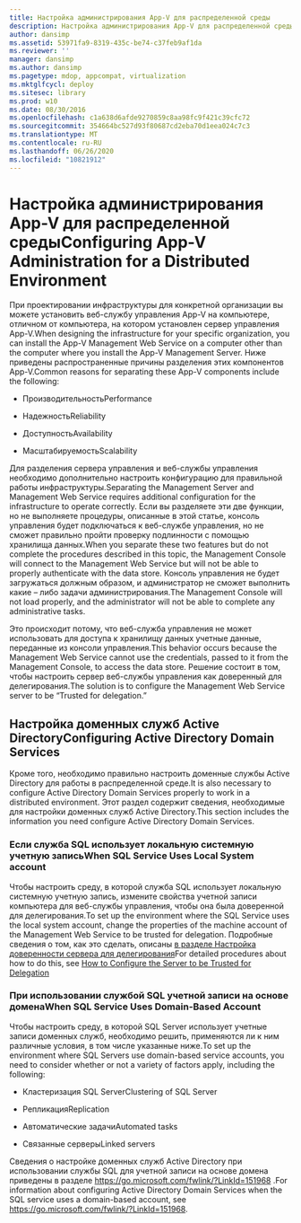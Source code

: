 ```yaml
---
title: Настройка администрирования App-V для распределенной среды
description: Настройка администрирования App-V для распределенной среды
author: dansimp
ms.assetid: 53971fa9-8319-435c-be74-c37feb9af1da
ms.reviewer: ''
manager: dansimp
ms.author: dansimp
ms.pagetype: mdop, appcompat, virtualization
ms.mktglfcycl: deploy
ms.sitesec: library
ms.prod: w10
ms.date: 08/30/2016
ms.openlocfilehash: c1a638d6afde9270859c8aa98fc9f421c39cfc72
ms.sourcegitcommit: 354664bc527d93f80687cd2eba70d1eea024c7c3
ms.translationtype: MT
ms.contentlocale: ru-RU
ms.lasthandoff: 06/26/2020
ms.locfileid: "10821912"
---
```

# <span data-ttu-id="bf68b-103">Настройка администрирования App-V для распределенной среды</span><span class="sxs-lookup"><span data-stu-id="bf68b-103">Configuring App-V Administration for a Distributed Environment</span></span>


<span data-ttu-id="bf68b-104">При проектировании инфраструктуры для конкретной организации вы можете установить веб-службу управления App-V на компьютере, отличном от компьютера, на котором установлен сервер управления App-V.</span><span class="sxs-lookup"><span data-stu-id="bf68b-104">When designing the infrastructure for your specific organization, you can install the App-V Management Web Service on a computer other than the computer where you install the App-V Management Server.</span></span> <span data-ttu-id="bf68b-105">Ниже приведены распространенные причины разделения этих компонентов App-V.</span><span class="sxs-lookup"><span data-stu-id="bf68b-105">Common reasons for separating these App-V components include the following:</span></span>

-   <span data-ttu-id="bf68b-106">Производительность</span><span class="sxs-lookup"><span data-stu-id="bf68b-106">Performance</span></span>

-   <span data-ttu-id="bf68b-107">Надежность</span><span class="sxs-lookup"><span data-stu-id="bf68b-107">Reliability</span></span>

-   <span data-ttu-id="bf68b-108">Доступность</span><span class="sxs-lookup"><span data-stu-id="bf68b-108">Availability</span></span>

-   <span data-ttu-id="bf68b-109">Масштабируемость</span><span class="sxs-lookup"><span data-stu-id="bf68b-109">Scalability</span></span>

<span data-ttu-id="bf68b-110">Для разделения сервера управления и веб-службы управления необходимо дополнительно настроить конфигурацию для правильной работы инфраструктуры.</span><span class="sxs-lookup"><span data-stu-id="bf68b-110">Separating the Management Server and Management Web Service requires additional configuration for the infrastructure to operate correctly.</span></span> <span data-ttu-id="bf68b-111">Если вы разделяете эти две функции, но не выполняете процедуры, описанные в этой статье, консоль управления будет подключаться к веб-службе управления, но не сможет правильно пройти проверку подлинности с помощью хранилища данных.</span><span class="sxs-lookup"><span data-stu-id="bf68b-111">When you separate these two features but do not complete the procedures described in this topic, the Management Console will connect to the Management Web Service but will not be able to properly authenticate with the data store.</span></span> <span data-ttu-id="bf68b-112">Консоль управления не будет загружаться должным образом, и администратор не сможет выполнить какие – либо задачи администрирования.</span><span class="sxs-lookup"><span data-stu-id="bf68b-112">The Management Console will not load properly, and the administrator will not be able to complete any administrative tasks.</span></span>

<span data-ttu-id="bf68b-113">Это происходит потому, что веб-служба управления не может использовать для доступа к хранилищу данных учетные данные, переданные из консоли управления.</span><span class="sxs-lookup"><span data-stu-id="bf68b-113">This behavior occurs because the Management Web Service cannot use the credentials, passed to it from the Management Console, to access the data store.</span></span> <span data-ttu-id="bf68b-114">Решение состоит в том, чтобы настроить сервер веб-службы управления как доверенный для делегирования.</span><span class="sxs-lookup"><span data-stu-id="bf68b-114">The solution is to configure the Management Web Service server to be “Trusted for delegation.”</span></span>

## <span data-ttu-id="bf68b-115">Настройка доменных служб Active Directory</span><span class="sxs-lookup"><span data-stu-id="bf68b-115">Configuring Active Directory Domain Services</span></span>


<span data-ttu-id="bf68b-116">Кроме того, необходимо правильно настроить доменные службы Active Directory для работы в распределенной среде.</span><span class="sxs-lookup"><span data-stu-id="bf68b-116">It is also necessary to configure Active Directory Domain Services properly to work in a distributed environment.</span></span> <span data-ttu-id="bf68b-117">Этот раздел содержит сведения, необходимые для настройки доменных служб Active Directory.</span><span class="sxs-lookup"><span data-stu-id="bf68b-117">This section includes the information you need configure Active Directory Domain Services.</span></span>

### <span data-ttu-id="bf68b-118">Если служба SQL использует локальную системную учетную запись</span><span class="sxs-lookup"><span data-stu-id="bf68b-118">When SQL Service Uses Local System account</span></span>

<span data-ttu-id="bf68b-119">Чтобы настроить среду, в которой служба SQL использует локальную системную учетную запись, измените свойства учетной записи компьютера для веб-службы управления, чтобы она была доверенной для делегирования.</span><span class="sxs-lookup"><span data-stu-id="bf68b-119">To set up the environment where the SQL Service uses the local system account, change the properties of the machine account of the Management Web Service to be trusted for delegation.</span></span> <span data-ttu-id="bf68b-120">Подробные сведения о том, как это сделать, описаны [в разделе Настройка доверенности сервера для делегирования](how-to-configure-the-server-to-be-trusted-for-delegation.md)</span><span class="sxs-lookup"><span data-stu-id="bf68b-120">For detailed procedures about how to do this, see [How to Configure the Server to be Trusted for Delegation](how-to-configure-the-server-to-be-trusted-for-delegation.md)</span></span>

### <span data-ttu-id="bf68b-121">При использовании службой SQL учетной записи на основе домена</span><span class="sxs-lookup"><span data-stu-id="bf68b-121">When SQL Service Uses Domain-Based Account</span></span>

<span data-ttu-id="bf68b-122">Чтобы настроить среду, в которой SQL Server использует учетные записи доменных служб, необходимо решить, применяются ли к ним различные условия, в том числе указанные ниже.</span><span class="sxs-lookup"><span data-stu-id="bf68b-122">To set up the environment where SQL Servers use domain-based service accounts, you need to consider whether or not a variety of factors apply, including the following:</span></span>

-   <span data-ttu-id="bf68b-123">Кластеризация SQL Server</span><span class="sxs-lookup"><span data-stu-id="bf68b-123">Clustering of SQL Server</span></span>

-   <span data-ttu-id="bf68b-124">Репликация</span><span class="sxs-lookup"><span data-stu-id="bf68b-124">Replication</span></span>

-   <span data-ttu-id="bf68b-125">Автоматические задачи</span><span class="sxs-lookup"><span data-stu-id="bf68b-125">Automated tasks</span></span>

-   <span data-ttu-id="bf68b-126">Связанные серверы</span><span class="sxs-lookup"><span data-stu-id="bf68b-126">Linked servers</span></span>

<span data-ttu-id="bf68b-127">Сведения о настройке доменных служб Active Directory при использовании службы SQL для учетной записи на основе домена приведены в разделе <https://go.microsoft.com/fwlink/?LinkId=151968> .</span><span class="sxs-lookup"><span data-stu-id="bf68b-127">For information about configuring Active Directory Domain Services when the SQL service uses a domain-based account, see <https://go.microsoft.com/fwlink/?LinkId=151968>.</span></span>

 

 





